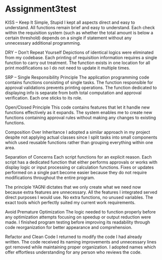 # Assignment3test
 KISS – Keep It Simple, Stupid
I kept all aspects direct and easy to understand. All functions remain brief and easy to understand. Each check within the requisition system (such as whether the total amount is below a certain threshold) depends on a single if statement without any unnecessary additional programming.

 DRY – Don’t Repeat Yourself
Depictions of identical logics were eliminated from my codebase. Each printing of requisition information requires a single function to carry out treatment. The function exists in one location for all print modifications so I do not need to update it multiple times.

 SRP – Single Responsibility Principle
The application programming code contains functions consisting of single tasks. The function responsible for approval validations prevents printing operations. The function dedicated to displaying info is separate from both total computation and approval verification. Each one sticks to its role.

 Open/Closed Principle
This code contains features that let it handle new functions effectively as it expands. The system enables me to create new functions containing approval rules without making any changes to existing functions.

 Composition Over Inheritance 
I adopted a similar approach in my project despite not applying actual classes since I split tasks into small components which used reusable functions rather than grouping everything within one area.

 Separation of Concerns
Each script functions for an explicit reason. Each script has a dedicated function that either performs approvals or works with display logic or input processing or calculation functions. Fixes or updates performed on a single part become easier because they do not require modifications throughout the entire program.

The principle YAGNI dictates that we only create what we need now because extra features are unnecessary.
All the features I integrated served direct purposes I would use. No extra functions, no unused variables. The exact tools which perfectly suited my current work requirements.

 Avoid Premature Optimization
The logic needed to function properly before any optimization attempts focusing on speedup or output reduction were made. I finished program testing before improving its readability through code reorganization for better appearance and comprehension.

 Refactor and Clean Code
I returned to modify the code I had already written. The code received its naming improvements and unnecessary lines got removed while maintaining proper organization. I adopted names which offer effortless understanding for any person who reviews the code.
